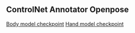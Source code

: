 ## ControlNet Annotator Openpose

[Body model checkpoint](https://huggingface.co/lllyasviel/ControlNet/resolve/main/annotator/ckpts/body_pose_model.pth)
[Hand model checkpoint](https://huggingface.co/lllyasviel/ControlNet/resolve/main/annotator/ckpts/hand_pose_model.pth)


